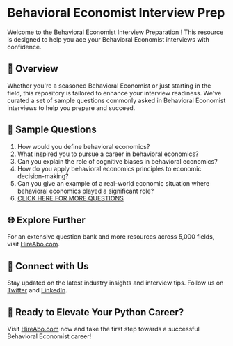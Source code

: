 # Behavioral Economist Interview Prep

Welcome to the Behavioral Economist Interview Preparation ! This resource is designed to help you ace your Behavioral Economist interviews with confidence.

## 🚀 Overview

Whether you're a seasoned Behavioral Economist or just starting in the field, this repository is tailored to enhance your interview readiness. We've curated a set of sample questions commonly asked in Behavioral Economist interviews to help you prepare and succeed.

## 📝 Sample Questions

1. How would you define behavioral economics?
2. What inspired you to pursue a career in behavioral economics?
3. Can you explain the role of cognitive biases in behavioral economics?
4. How do you apply behavioral economics principles to economic decision-making?
5. Can you give an example of a real-world economic situation where behavioral economics played a significant role?
6. [CLICK HERE FOR MORE QUESTIONS](https://hireabo.com/job/7_4_26/Behavioral%20Economist)

## 🌐 Explore Further

For an extensive question bank and more resources across 5,000 fields, visit [HireAbo.com](https://www.hireabo.com).

## 📱 Connect with Us

Stay updated on the latest industry insights and interview tips. Follow us on [Twitter](https://twitter.com/hireabo) and [LinkedIn](https://www.linkedin.com/in/hire-abo-3609972a8/).

## 🚀 Ready to Elevate Your Python Career?

Visit [HireAbo.com](https://www.hireabo.com) now and take the first step towards a successful Behavioral Economist career!